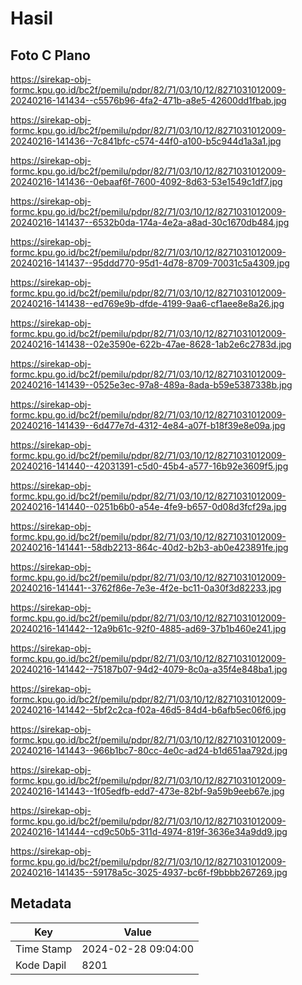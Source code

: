 # Hasil

## Foto C Plano

https://sirekap-obj-formc.kpu.go.id/bc2f/pemilu/pdpr/82/71/03/10/12/8271031012009-20240216-141434--c5576b96-4fa2-471b-a8e5-42600dd1fbab.jpg

https://sirekap-obj-formc.kpu.go.id/bc2f/pemilu/pdpr/82/71/03/10/12/8271031012009-20240216-141436--7c841bfc-c574-44f0-a100-b5c944d1a3a1.jpg

https://sirekap-obj-formc.kpu.go.id/bc2f/pemilu/pdpr/82/71/03/10/12/8271031012009-20240216-141436--0ebaaf6f-7600-4092-8d63-53e1549c1df7.jpg

https://sirekap-obj-formc.kpu.go.id/bc2f/pemilu/pdpr/82/71/03/10/12/8271031012009-20240216-141437--6532b0da-174a-4e2a-a8ad-30c1670db484.jpg

https://sirekap-obj-formc.kpu.go.id/bc2f/pemilu/pdpr/82/71/03/10/12/8271031012009-20240216-141437--95ddd770-95d1-4d78-8709-70031c5a4309.jpg

https://sirekap-obj-formc.kpu.go.id/bc2f/pemilu/pdpr/82/71/03/10/12/8271031012009-20240216-141438--ed769e9b-dfde-4199-9aa6-cf1aee8e8a26.jpg

https://sirekap-obj-formc.kpu.go.id/bc2f/pemilu/pdpr/82/71/03/10/12/8271031012009-20240216-141438--02e3590e-622b-47ae-8628-1ab2e6c2783d.jpg

https://sirekap-obj-formc.kpu.go.id/bc2f/pemilu/pdpr/82/71/03/10/12/8271031012009-20240216-141439--0525e3ec-97a8-489a-8ada-b59e5387338b.jpg

https://sirekap-obj-formc.kpu.go.id/bc2f/pemilu/pdpr/82/71/03/10/12/8271031012009-20240216-141439--6d477e7d-4312-4e84-a07f-b18f39e8e09a.jpg

https://sirekap-obj-formc.kpu.go.id/bc2f/pemilu/pdpr/82/71/03/10/12/8271031012009-20240216-141440--42031391-c5d0-45b4-a577-16b92e3609f5.jpg

https://sirekap-obj-formc.kpu.go.id/bc2f/pemilu/pdpr/82/71/03/10/12/8271031012009-20240216-141440--0251b6b0-a54e-4fe9-b657-0d08d3fcf29a.jpg

https://sirekap-obj-formc.kpu.go.id/bc2f/pemilu/pdpr/82/71/03/10/12/8271031012009-20240216-141441--58db2213-864c-40d2-b2b3-ab0e423891fe.jpg

https://sirekap-obj-formc.kpu.go.id/bc2f/pemilu/pdpr/82/71/03/10/12/8271031012009-20240216-141441--3762f86e-7e3e-4f2e-bc11-0a30f3d82233.jpg

https://sirekap-obj-formc.kpu.go.id/bc2f/pemilu/pdpr/82/71/03/10/12/8271031012009-20240216-141442--12a9b61c-92f0-4885-ad69-37b1b460e241.jpg

https://sirekap-obj-formc.kpu.go.id/bc2f/pemilu/pdpr/82/71/03/10/12/8271031012009-20240216-141442--75187b07-94d2-4079-8c0a-a35f4e848ba1.jpg

https://sirekap-obj-formc.kpu.go.id/bc2f/pemilu/pdpr/82/71/03/10/12/8271031012009-20240216-141442--5bf2c2ca-f02a-46d5-84d4-b6afb5ec06f6.jpg

https://sirekap-obj-formc.kpu.go.id/bc2f/pemilu/pdpr/82/71/03/10/12/8271031012009-20240216-141443--966b1bc7-80cc-4e0c-ad24-b1d651aa792d.jpg

https://sirekap-obj-formc.kpu.go.id/bc2f/pemilu/pdpr/82/71/03/10/12/8271031012009-20240216-141443--1f05edfb-edd7-473e-82bf-9a59b9eeb67e.jpg

https://sirekap-obj-formc.kpu.go.id/bc2f/pemilu/pdpr/82/71/03/10/12/8271031012009-20240216-141444--cd9c50b5-311d-4974-819f-3636e34a9dd9.jpg

https://sirekap-obj-formc.kpu.go.id/bc2f/pemilu/pdpr/82/71/03/10/12/8271031012009-20240216-141435--59178a5c-3025-4937-bc6f-f9bbbb267269.jpg


## Metadata

| Key        | Value               |
| ---------- | ------------------- |
| Time Stamp | 2024-02-28 09:04:00 |
| Kode Dapil | 8201                |



